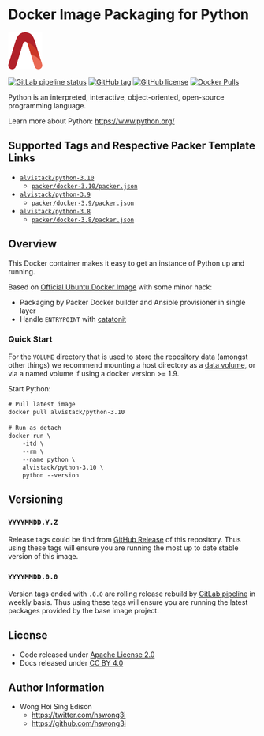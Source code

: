# Docker Image Packaging for Python

<a href="https://alvistack.com" title="AlviStack" target="_blank"><img src="/alvistack.svg" height="75" alt="AlviStack"></a>

[![GitLab pipeline status](https://img.shields.io/gitlab/pipeline/alvistack/docker-python/master)](https://gitlab.com/alvistack/docker-python/-/pipelines)
[![GitHub tag](https://img.shields.io/github/tag/alvistack/docker-python.svg)](https://github.com/alvistack/docker-python/tags)
[![GitHub license](https://img.shields.io/github/license/alvistack/docker-python.svg)](https://github.com/alvistack/docker-python/blob/master/LICENSE)
[![Docker Pulls](https://img.shields.io/docker/pulls/alvistack/python-3.10.svg)](https://hub.docker.com/r/alvistack/python-3.10)

Python is an interpreted, interactive, object-oriented, open-source programming language.

Learn more about Python: <https://www.python.org/>

## Supported Tags and Respective Packer Template Links

  - [`alvistack/python-3.10`](https://hub.docker.com/r/alvistack/python-3.10)
      - [`packer/docker-3.10/packer.json`](https://github.com/alvistack/docker-python/blob/master/packer/docker-3.10/packer.json)
  - [`alvistack/python-3.9`](https://hub.docker.com/r/alvistack/python-3.9)
      - [`packer/docker-3.9/packer.json`](https://github.com/alvistack/docker-python/blob/master/packer/docker-3.9/packer.json)
  - [`alvistack/python-3.8`](https://hub.docker.com/r/alvistack/python-3.8)
      - [`packer/docker-3.8/packer.json`](https://github.com/alvistack/docker-python/blob/master/packer/docker-3.8/packer.json)

## Overview

This Docker container makes it easy to get an instance of Python up and running.

Based on [Official Ubuntu Docker Image](https://hub.docker.com/_/ubuntu/) with some minor hack:

  - Packaging by Packer Docker builder and Ansible provisioner in single layer
  - Handle `ENTRYPOINT` with [catatonit](https://github.com/openSUSE/catatonit)

### Quick Start

For the `VOLUME` directory that is used to store the repository data (amongst other things) we recommend mounting a host directory as a [data volume](https://docs.docker.com/engine/tutorials/dockervolumes/#/data-volumes), or via a named volume if using a docker version \>= 1.9.

Start Python:

    # Pull latest image
    docker pull alvistack/python-3.10
    
    # Run as detach
    docker run \
        -itd \
        --rm \
        --name python \
        alvistack/python-3.10 \
        python --version

## Versioning

### `YYYYMMDD.Y.Z`

Release tags could be find from [GitHub Release](https://github.com/alvistack/docker-python/tags) of this repository. Thus using these tags will ensure you are running the most up to date stable version of this image.

### `YYYYMMDD.0.0`

Version tags ended with `.0.0` are rolling release rebuild by [GitLab pipeline](https://gitlab.com/alvistack/docker-python/-/pipelines) in weekly basis. Thus using these tags will ensure you are running the latest packages provided by the base image project.

## License

  - Code released under [Apache License 2.0](LICENSE)
  - Docs released under [CC BY 4.0](http://creativecommons.org/licenses/by/4.0/)

## Author Information

  - Wong Hoi Sing Edison
      - <https://twitter.com/hswong3i>
      - <https://github.com/hswong3i>
